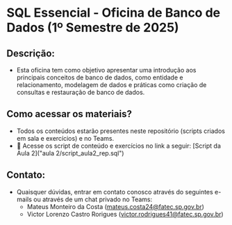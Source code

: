 # SQL Essencial - Oficina de Banco de Dados (1º Semestre de 2025)

## Descrição:

- Esta oficina tem como objetivo apresentar uma introdução aos principais conceitos de banco de dados, como entidade e relacionamento, modelagem de dados e práticas como criação de consultas e restauração de banco de dados.

## Como acessar os materiais?

- Todos os conteúdos estarão presentes neste repositório (scripts criados em sala e exercícios) e no Teams.
- 📄 Acesse os script de conteúdo e exercícios no link a seguir: [Script da Aula 2]("aula 2/script_aula2_rep.sql")

## Contato:

- Quaisquer dúvidas, entrar em contato conosco através do seguintes e-mails ou através de um chat privado no Teams:
  - Mateus Monteiro da Costa (mateus.costa24@fatec.sp.gov.br)
  - Victor Lorenzo Castro Rorigues (victor.rodrigues41@fatec.sp.gov.br)
